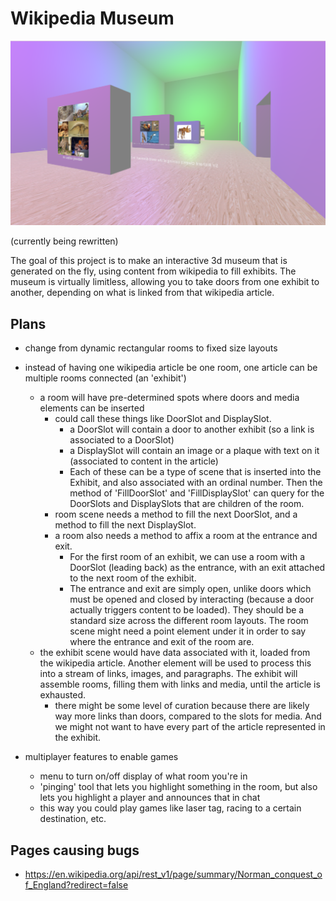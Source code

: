 # Wikipedia Museum

![screenshot of the 'dinosaur' room](./docs/screenshot.png)


(currently being rewritten)

The goal of this project is to make an interactive 3d museum that is generated
on the fly, using content from wikipedia to fill exhibits. The museum is
virtually limitless, allowing you to take doors from one exhibit to another,
depending on what is linked from that wikipedia article.

## Plans

- change from dynamic rectangular rooms to fixed size layouts
- instead of having one wikipedia article be one room, one article can be multiple rooms connected (an 'exhibit')
  - a room will have pre-determined spots where doors and media elements can be inserted
    - could call these things like DoorSlot and DisplaySlot.
      - a DoorSlot will contain a door to another exhibit (so a link is associated to a DoorSlot)
      - a DisplaySlot will contain an image or a plaque with text on it (associated to content in the article)
      - Each of these can be a type of scene that is inserted into the Exhibit, and also associated with an ordinal number. Then the method of 'FillDoorSlot' and 'FillDisplaySlot' can query for the DoorSlots and DisplaySlots that are children of the room.
    - room scene needs a method to fill the next DoorSlot, and a method to fill the next DisplaySlot.
    - a room also needs a method to affix a room at the entrance and exit.
      - For the first room of an exhibit, we can use a room with a DoorSlot (leading back) as the entrance, with an exit attached to the next room of the exhibit.
      - The entrance and exit are simply open, unlike doors which must be opened and closed by interacting (because a door actually triggers content to be loaded). They should be a standard size across the different room layouts. The room scene might need a point element under it in order to say where the entrance and exit of the room are.
  - the exhibit scene would have data associated with it, loaded from the wikipedia article. Another element will be used to process this into a stream of links, images, and paragraphs. The exhibit will assemble rooms, filling them with links and media, until the article is exhausted.
    - there might be some level of curation because there are likely way more links than doors, compared to the slots for media. And we might not want to have every part of the article represented in the exhibit.

- multiplayer features to enable games
  - menu to turn on/off display of what room you're in
  - 'pinging' tool that lets you highlight something in the room, but also lets you highlight a player and announces that in chat
  - this way you could play games like laser tag, racing to a certain destination, etc.

## Pages causing bugs

- https://en.wikipedia.org/api/rest_v1/page/summary/Norman_conquest_of_England?redirect=false
